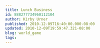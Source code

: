 ```yaml
---
title: Lunch Business
id: 888277734960112104
author: Kirby Urner
published: 2010-12-09T16:40:00.000-08:00
updated: 2010-12-09T19:59:47.321-08:00
blog: world_game
tags: 
---
```


